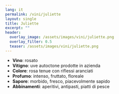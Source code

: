 ```yaml
---
lang: it
permalink: /vini/juliette
layout: single
title: Juliette 
excerpt: ""
header:
  overlay_image: /assets/images/vini/juliette.png
  overlay_filter: 0.5
  teaser: /assets/images/vini/juliette.png
---
```

- **Vino**: rosato 
- **Vitigno**: uve autoctone prodotte in azienda
- **Colore**: rosa tenue con riflessi aranciati
- **Profumo**: intenso, fruttato, floreale
- **Sapore**: morbido, fresco, piacevolmente sapido
- **Abbinamenti**: aperitivi, antipasti, piatti di pesce
